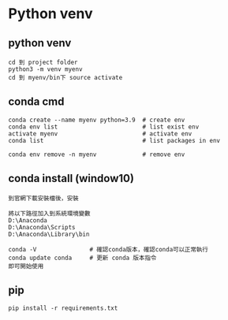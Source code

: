 # Python venv

## python venv
```
cd 到 project folder
python3 -m venv myenv
cd 到 myenv/bin下 source activate
```

## conda cmd
```
conda create --name myenv python=3.9  # create env
conda env list                        # list exist env
activate myenv                        # activate env
conda list                            # list packages in env

conda env remove -n myenv             # remove env
```

## conda install (window10)
```
到官網下載安裝檔後，安裝

將以下路徑加入到系統環境變數
D:\Anaconda
D:\Anaconda\Scripts
D:\Anaconda\Library\bin

conda -V               # 確認conda版本，確認conda可以正常執行
conda update conda     # 更新 conda 版本指令
即可開始使用
```

## pip
```
pip install -r requirements.txt
```